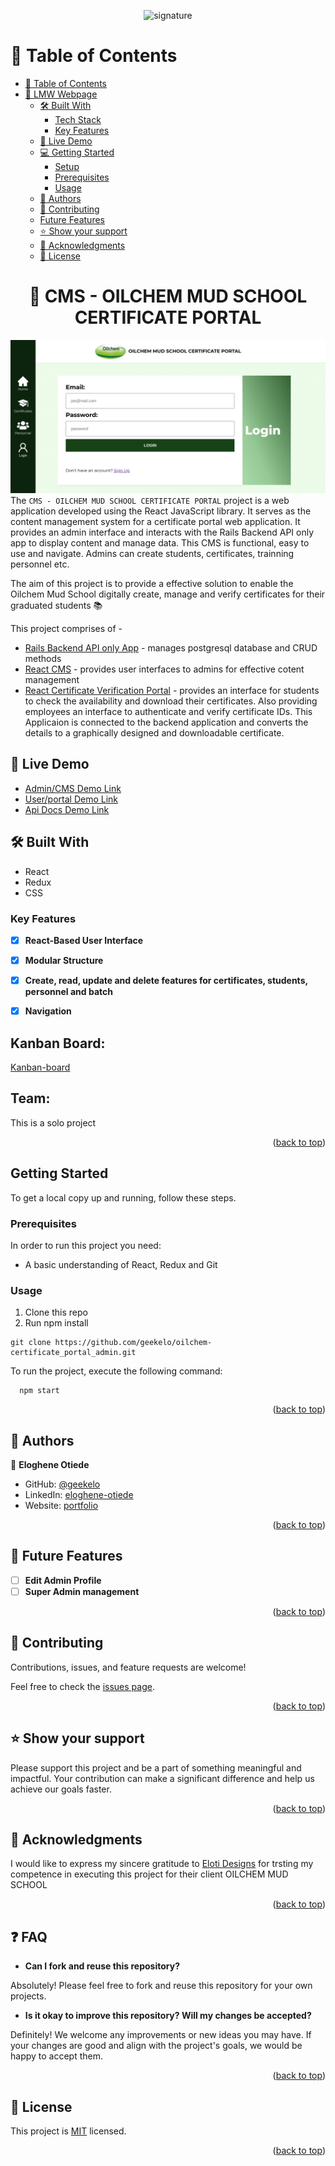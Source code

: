 <a name="readme-top"></a>
<div align="center">

 <img src="https://geekelo.com.ng/wp-content/uploads/2023/12/signature.gif" alt="signature" >
  
  <br/>

</div>
<!-- TABLE OF CONTENTS -->

# 📗 Table of Contents


- [📗 Table of Contents](#-table-of-contents)
- [📖 LMW Webpage ](#-lmw-webpage-)
  - [🛠 Built With ](#-built-with-)
    - [Tech Stack ](#tech-stack-)
    - [Key Features ](#key-features-)
  - [🚀 Live Demo ](#-live-demo-)
  - [💻 Getting Started ](#-getting-started-)
    - [Setup ](#setup-)
    - [Prerequisites ](#prerequisites-)
    <!-- - [Install ](#install-) -->
    - [Usage ](#usage-)
    <!-- - [Run Tests ](#run-tests-)
    - [Deployment ](#deployment-) -->
  - [👥 Authors ](#-authors-)
  - [🤝 Contributing ](#-contributing-)
  - [Future Features ](#future-features-)
  - [⭐️ Show your support ](#️-show-your-support-)
  - [🙏 Acknowledgments ](#-acknowledgments-)
  - [📝 License ](#-license-)

<!-- PROJECT DESCRIPTION -->

<div align="center">
  <h1>📖 CMS - OILCHEM MUD SCHOOL CERTIFICATE PORTAL </h>
</div>

![alt text](<Screenshot from 2024-01-07 17-45-05.png>)
The `CMS - OILCHEM MUD SCHOOL CERTIFICATE PORTAL` project is a web application developed using the React JavaScript library. It serves as the content management system for a certificate portal web application. It provides an admin interface and interacts with the Rails Backend API only app to display content and manage data. This CMS is functional, easy to use and navigate. Admins can create  students, certificates, trainning personnel etc.

The aim of this project is to provide a effective  solution to enable the Oilchem Mud School digitally create, manage and verify certificates for their graduated students 📚

This project comprises of -
- [Rails Backend API only App](https://github.com/geekelo/oilchem-certificate_portal_api) - manages postgresql database and CRUD methods
- [React CMS](https://github.com/geekelo/oilchem-certificate_portal_admin) - provides user interfaces to admins for effective cotent management
- [React Certificate Verification Portal](https://github.com/geekelo/oilchem-certificate_portal_user) - provides an interface for students to check the availability and download their certificates. Also providing employees an interface to authenticate and verify certificate IDs. This Applicaion is connected to the backend application and converts the details to a graphically designed and downloadable certificate.

## 🚀 Live Demo <a name="live-demo"></a>
  - [Admin/CMS Demo Link](https://oilchem-certificate-portal-admin.geekelo.com.ng)
  - [User/portal Demo Link](https://oilchem-certificate-portal-user.geekelo.com.ng)
  - [Api Docs Demo Link](https://oilchem-api.onrender.com/api-docs)

## 🛠 Built With <a name="built-with"></a>

  <ul>
    <li>React</li>
    <li>Redux</li>
    <li>CSS</li>
  </ul>

<!-- Features -->

### Key Features <a name="key-features"></a>

- [x] **React-Based User Interface**
- [x] **Modular Structure**
- [x] **Create, read, update and delete features for certificates, students, personnel and batch**
- [x] **Navigation**


## Kanban Board:
  [Kanban-board](https://github.com/users/geekelo/projects/4)<br>

## Team:
This is a solo project

<p align="right">(<a href="#readme-top">back to top</a>)</p>


## Getting Started <a name="getting-started"></a>

To get a local copy up and running, follow these steps.

### Prerequisites <a name="prerequisites"></a>
In order to run this project you need:
  * A basic understanding of React, Redux and Git
### Usage <a name="usage"></a>
1. Clone this repo
2. Run npm install
```
git clone https://github.com/geekelo/oilchem-certificate_portal_admin.git
```

To run the project, execute the following command:

```
  npm start
```

<p align="right">(<a href="#readme-top">back to top</a>)</p>

<!-- AUTHORS -->

## 👥 Authors <a name="authors"></a>

👤 **Eloghene Otiede**

- GitHub: [@geekelo](https://github.com/geekelo)
- LinkedIn: [eloghene-otiede](https://www.linkedin.com/in/eloghene-otiede-b146a3232/)
- Website: [portfolio](https://geekelo.com.ng/)

<p align="right">(<a href="#readme-top">back to top</a>)</p>

<!-- FUTURE FEATURES -->

## 🔭 Future Features <a name="future-features"></a>

- [ ] **Edit Admin Profile**
- [ ] **Super Admin management**

<p align="right">(<a href="#readme-top">back to top</a>)</p>

<!-- CONTRIBUTING -->

## 🤝 Contributing <a name="contributing"></a>

Contributions, issues, and feature requests are welcome!

Feel free to check the [issues page](../../issues/).

<p align="right">(<a href="#readme-top">back to top</a>)</p>

<!-- SUPPORT -->

## ⭐️ Show your support <a name="support"></a>

Please support this project and be a part of something meaningful and impactful. Your contribution can make a significant difference and help us achieve our goals faster.

<p align="right">(<a href="#readme-top">back to top</a>)</p>

<!-- ACKNOWLEDGEMENTS -->

## 🙏 Acknowledgments <a name="acknowledgements"></a>

I would like to express my sincere gratitude to [Eloti Designs](https://elotidesigns.com) for trsting my competence in executing this project for their client OILCHEM MUD SCHOOL

<p align="right">(<a href="#readme-top">back to top</a>)</p>

## :question: FAQ <a name="faq"></a>

- **Can I fork and reuse this repository?**

Absolutely! Please feel free to fork and reuse this repository for your own projects.

- **Is it okay to improve this repository? Will my changes be accepted?**

Definitely! We welcome any improvements or new ideas you may have. If your changes are good and align with the project's goals, we would be happy to accept them.


<p align="right">(<a href="#readme-top">back to top</a>)</p>

<!-- LICENSE -->

## 📝 License <a name="license"></a>

This project is [MIT](./LICENCE) licensed.

<p align="right">(<a href="#readme-top">back to top</a>)</p>